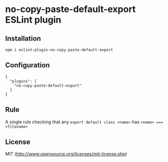 # no-copy-paste-default-export ESLint plugin

## Installation

`npm i eslint-plugin-no-copy-paste-default-export`

## Configuration

```
{
  "plugins": [
    "no-copy-paste-default-export"
  ]
}
```

## Rule

A single rule checking that any `export default class <name>` has `<name> === <filename>`

## License

MIT (http://www.opensource.org/licenses/mit-license.php)
